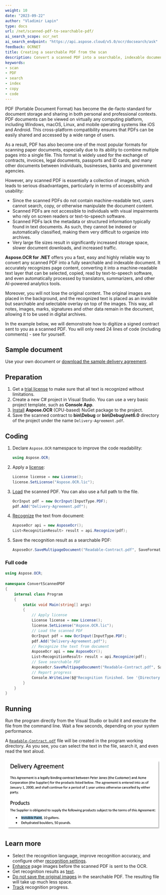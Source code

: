 ```yaml
---
weight: 10
date: "2023-09-22"
author: "Vladimir Lapin"
type: docs
url: /net/scanned-pdf-to-searchable-pdf/
ai_search_scope: ocr_net
ai_search_endpoint: "https://api.aspose.cloud/v5.0/ocr/docsearch/ask"
feedback: OCRNET
title: Creating a searchable PDF from the scan
description: Convert a scanned PDF into a searchable, indexable document from which you can select and copy text.
keywords:
- scan
- PDF
- search
- index
- copy
- code
---
```


PDF (Portable Document Format) has become the de-facto standard for document storage and sharing in both personal and professional contexts. PDF documents can be viewed on virtually any computing platform, including Windows, macOS, Linux, and mobile operating systems like iOS and Android. This cross-platform compatibility ensures that PDFs can be easily shared and accessed by a wide range of users.

As a result, PDF has also become one of the most popular formats for scanning paper documents, especially due to its ability to combine multiple pages into a single file. This format is widely used for the exchange of contracts, invoices, legal documents, passports and ID cards, and many other documents between individuals, businesses, banks and government agencies.

However, any scanned PDF is essentially a collection of images, which leads to serious disadvantages, particularly in terms of accessibility and usability:

- Since the scanned PDFs do not contain machine-readable text, users cannot search, copy, or otherwise manipulate the document content.
- Scanned PDFs are not accessible to individuals with visual impairments who rely on screen readers or text-to-speech software.
- Scanned PDFs lack the metadata or structured information typically found in text documents. As such, they cannot be indexed or automatically classified, making them very difficult to organize into archives.
- Very large file sizes result in significantly increased storage space, slower document downloads, and increased traffic.

**Aspose.OCR for .NET** offers you a fast, easy and highly reliable way to convert any scanned PDF into a fully searchable and indexable document. It accurately recognizes page content, converting it into a machine-readable text layer that can be selected, copied, read by text-to-speech software, and even automatically processed by translators, summarizers, and other AI-powered analytics tools.

Moreover, you will not lose the original content. The original images are placed in the background, and the recognized text is placed as an invisible but searchable and selectable overlay on top of the images. This way, all notes, images, marks, signatures and other data remain in the document, allowing it to be used in digital archives.

In the example below, we will demonstrate how to digitize a signed contract sent to you as a scanned PDF. You will only need 24 lines of code (including comments) - see for yourself.

## Sample document

Use your own document or [download the sample delivery agreement](Delivery-Agreement.pdf).

## Preparation

1. Get a [trial license](/ocr/net/licensing/) to make sure that all text is recognized without limitations.
2. Create a new C# project in Visual Studio. You can use a very basic project template, such as **Console App**.
3. [Install](/ocr/net/installation/) **Aspose.OCR** (CPU-based) NuGet package to the project.
4. Save the scanned contract to **bin\\Debug** or **bin\\Debug\\net6.0** directory of the project under the name `Delivery-Agreement.pdf`.

## Coding

1. Declare `Aspose.OCR` namespace to improve the code readability:
   ```csharp
   using Aspose.OCR;
   ```
2. Apply a [license](/ocr/net/licensing/#applying-a-developer-or-site-license):
   ```csharp
   License license = new License();
   license.SetLicense("Aspose.OCR.lic");
   ```
3. [Load](/ocr/net/ocrinput/) the scanned PDF. You can also use a full path to the file.
   ```csharp
   OcrInput pdf = new OcrInput(InputType.PDF);
   pdf.Add("Delivery-Agreement.pdf");
   ```
4. [Recognize](/ocr/net/recognition/) the text from document:
   ```csharp
   AsposeOcr api = new AsposeOcr();
   List<RecognitionResult> result = api.Recognize(pdf);
   ```
5. Save the recognition result as a searchable PDF:
   ```csharp
   AsposeOcr.SaveMultipageDocument("Readable-Contract.pdf", SaveFormat.Pdf, result);
   ```

### Full code

```csharp
using Aspose.OCR;

namespace ConvertScannedPDF
{
	internal class Program
	{
		static void Main(string[] args)
		{
			// Apply license
			License license = new License();
			license.SetLicense("Aspose.OCR.lic");
			// Load the scanned PDF
			OcrInput pdf = new OcrInput(InputType.PDF);
			pdf.Add("Delivery-Agreement.pdf");
			// Recognize the text from document
			AsposeOcr api = new AsposeOcr();
			List<RecognitionResult> result = api.Recognize(pdf);
			// Save searchable PDF
			AsposeOcr.SaveMultipageDocument("Readable-Contract.pdf", SaveFormat.Pdf, result);
			// Report progress
			Console.WriteLine($@"Recognition finished. See '{Directory.GetCurrentDirectory()}\Readable-Contract.pdf'.");
		}
	}
}
```

## Running

Run the program directly from the Visual Studio or build it and execute the file from the command line. Wait a few seconds, depending on your system performance.

A [`Readable-Contract.pdf`](Readable-Contract.pdf) file will be created in the program working directory. As you see, you can select the text in the file, search it, and even read the text aloud.

![Searchable PDF](searchable-pdf-demo.png)

## Learn more

- Select the recognition language, improve recognition accuracy, and configure other [recognition settings](/ocr/net/recognition-settings-common/).
- [Enhance](/ocr/net/image-processing/) page images before the scanned PDF is sent to the OCR.
- Get recognition results as [text](/ocr/net/save-text/).
- [Do not save the original images](/ocr/net/save-searchable-pdf/) in the searchable PDF. The resulting file will take up much less space.
- [Track](/ocr/net/track-progress/) recognition progress.
